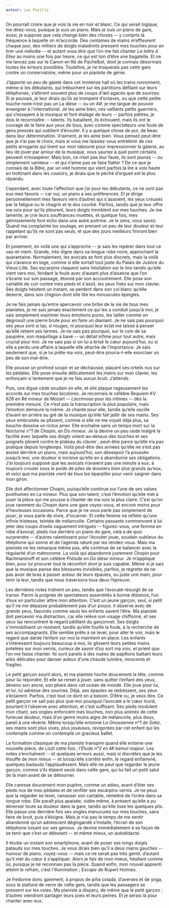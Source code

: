```yaml
---
auteur: Lou Pavilla
---
```


On pourrait croire que je vois la vie en noir et blanc. Ce qui serait logique, me direz-vous, puisque je suis un piano. Mais je suis un piano de gare, aussi, je suppose que cela change bien des choses -- y compris la fréquence à laquelle on m’accorde. Des centaines de mains m’effleurent chaque jour, des milliers de doigts maladroits pressent mes touches pour en tirer une mélodie -- et autant vous dire que l’on me fait chanter *La lettre à Elise* au moins une fois par heure, ce qui est loin d’être une bagatelle. Et ne me lancez pas sur le Canon en Ré de Pachelbel, dont je connais désormais toutes les erreurs possibles. Toutefois, je ne troquerais pas cette gare contre un conservatoire, même pour un pianiste de génie.

J’apporte un peu de gaieté dans cet immense hall où les trains ronronnent, même si les débutants, qui trébuchent sur les partitions défilant sur leurs téléphones, s’attirent souvent plus de coups d'œil agacés que de sourires. Si je pouvais, je leur dirais qu’ils se trompent d’octaves, ou que cette petite touche noire n’est pas un La dièse -- ou un A\#, je me targue de pouvoir enseigner à l'international. Je les aime bien, ces vaillants petits guerriers, qui s’essayent à la musique et font étalage de leurs -- parfois piètres, je dois le reconnaître -- talents. Ils bataillent, ils échouent, mais ils ont le courage de le faire aux yeux de tous, avec comme spectateurs une foule de gens pressés qui oublient d’écouter. Il y a quelque chose de pur, de beau dans leur détermination. Vraiment, je les aime bien. Vous pensez peut-être que je n’ai pas le choix, mais si vous me laissiez vous entretenir de ces petits arrogants qui tirent sur mon tabouret pour impressionner la galerie, au lieu de jouer par amour de la musique, vous sauriez à quel point certains peuvent m’exaspérer. Mais bon, ce n’est pas leur faute, ils sont jeunes -- ou simplement vaniteux -- et qui n’aime pas se faire flatter ? De ce que je connais de la *Bible*, par un vieil homme qui vient parfois la lire à voix haute en trottinant dans les couloirs, je dirais que le péché d’orgueil est le plus répandu.

Cependant, avec toute l’affection que j’ai pour les débutants, ce ne sont pas eux mes favoris -- car oui, un piano a ses préférences. Et je dirige personnellement mes faveurs vers d’autres qui s'assoient, les yeux creusés par la fatigue ou le chagrin et le dos courbé. Parfois, tandis que je leur offre ma voix pour qu’ils pleurent, leurs doigts tremblent sur mes touches. Je me lamente, je crie leurs souffrances muettes, et quelque fois, mes gémissements font écho dans une autre poitrine. Je le sens, vous savez. Quand ma complainte les soulage, en prenant un peu de leur douleur et leur rappelant qu’ils ne sont pas seuls, et que des jours meilleurs finiront bien par arriver.

Et justement, en voilà une qui s’approche -- je sais les repérer dans tout ce vas-et-vient. Grande, très digne dans sa longue robe noire, approchant la quarantaine. Normalement, les avocats se font plus discrets, mais la voilà qui s’avance en toge, comme si elle sortait tout juste du Palais de Justice du Vieux-Lille. Ses escarpins claquent sans hésitation sur le lino tandis qu’elle vient vers moi, fendant la foule avec d’autant plus d’aisance que l’on s’écarte sur son passage, étonné par son accoutrement. Elle pose son cartable de cuir contre mes pieds et s'assit, les yeux fixés sur mon clavier. Ses doigts hésitent un instant, se perdent dans son col blanc qu’elle deserre, dans son chignon dont elle ôte les minuscules épingles.

Je ne fais jamais qu’entre apercevoir une bribe de la vie de tous mes pianistes, je ne sais jamais exactement ce qui les a conduit jusqu’à moi, je sais simplement exprimer leurs émotions pures, les tailler comme on dégrossit une pierre brute pour en faire un diamant. Je ne sais pas pourquoi ses yeux sont si las, si rouges, ni pourquoi leur éclat me laisse à penser qu’elle retient ses larmes. Je ne sais pas pourquoi, sur le coin de sa paupière, son maquillage a bavé -- un détail infime pour tout autre, mais crucial pour moi. Je ne sais pas si on lui a brisé le cœur aujourd’hui, ou si elle a perdu une affaire à laquelle elle attache de l’importance. Je sais seulement que, si je lui prête ma voix, peut-être pourra-t-elle exorciser un peu de son mal-être.

Elle pousse un profond soupir et se déchausse, plaçant ses orteils nus sur les pédales. Elle pose ensuite délicatement les mains sur mon clavier, les enfonçant si lentement que je ne fais aucun bruit. J’attends.

Puis, une digue cède soudain en elle, et elle plaque rageusement les accords sur mes touches bicolores. Je reconnais le célèbre *Requiem KV 626* en Ré mineur de Mozart -- *Lacrimosa* pour les intimes -- dès la première mesure. Ce n’est pas la transcription la plus populaire, mais l’émotion demeure la même. Je chante pour elle, tandis qu’elle oscille d’avant en arrière au gré de la musique qu’elle fait jaillir de ses mains. Ses yeux embrumés se plissent, comme si elle ne me voyait déjà plus, sa bouche dessine un rictus amer. Elle enchaîne sans un temps mort sur la *Nocturne n°1* de Chopin, en Do mineur. Je la devine un peu raide malgré la facilité avec laquelle ses doigts volent au-dessus des touches et ses poignets ploient contre le plateau du clavier ; peut-être parce qu’elle n’a pas pratiqué depuis longtemps. Voilà peut-être des années qu’elle ne s’est pas assise derrière un piano, mais aujourd’hui, son désespoir l’a poussée jusqu’à moi, une douleur si incisive qu’elle en a abandonné ses obligations. J’ai toujours supposé que les avocats n’avaient pas une minute à eux, à toujours crouler sous le poids de piles de dossiers bien plus grands qu’eux, et voici que ma pianiste vient de tous les éparpiller pour venir saigner dans mon giron. 

Elle doit affectionner Chopin, puisqu’elle continue sur l’une de ses valses posthumes en La mineur. Plus que son talent, c’est l’émotion qu’elle met à jouer la pièce qui me pousse à chanter de ma voix la plus claire. C’est qu’on joue rarement du Chopin dans une gare voyez-vous, et encore moins pour d’heureuses occasions. Parce que je ne vous parle pas simplement de *jouer*, je vous parle de vivre, d’incarner. Et cette femme ne reflète qu’une infinie tristesse, teintée de mélancolie. Certains passants commencent à lui jeter des coups d’oeils vaguement intrigués -- figurez-vous, une femme en robe d’avocat, pieds nus derrière un piano de gare, cela a de quoi surprendre -- d’autres ralentissent pour l’écouter jouer, soudain oublieux du téléphone qui sonne et de l’agenda raturé par les rendez-vous. Mais ma pianiste ne les remarque même pas, elle continue de se balancer avec la régularité d’un métronome. La voilà qui abandonne justement Chopin pour Rachmaninoff et son célèbre *Prélude en Do dièse mineur*. Je m’applique bien, pour lui procurer tout le réconfort dont je suis capable. Même si je sais que la musique panse des blessures invisibles, parfois, je regrette de ne pas avoir de bras à passer autour de leurs épaules, ou juste une main, pour tenir la leur, tandis que nous traversons tous deux l’épreuve.

Les dernières notes traînent un peu, tandis que l’avocate resurgit de sa transe. Parmi la poignée de spectateurs assemblés à bonne distance, l’un d’eux en particulier attire mon attention. C’est un jeune garçon, seul, si petit qu’il ne me dépasse probablement pas d’un pouce. Il observe avec de grands yeux, fascinés comme seuls les enfants savent l’être. Ma pianiste doit percevoir ma distraction, car elle relève son visage chiffonné, et ses yeux las rencontrent le regard pétillant du garçonnet. Ses doigts s'immobilisent un moment, tandis qu’elle fouille la foule, à la recherche de ses accompagnants. Elle semble prête à se lever, pour aller le voir, mais le regard que darde l’enfant sur moi la maintient en place. Les enfants s’intéressent toujours beaucoup à moi, ils glissent leurs petites mains potelées sur mon vernis, curieux de savoir d’où sort ma voix, et prient que l’on me fasse chanter. Ils sont pareils à des nuées de papillons battant leurs ailes délicates pour danser autour d’une chaude lumière, innocents et fragiles. 

Le petit garçon sourit alors, et ma pianiste hoche doucement la tête, comme pour lui répondre. Et elle se remet à jouer, sans quitter l’enfant des yeux, devenu son ancre, son phare dans cet océan de monde. Elle joue pour lui, et lui, lui adresse des sourires. Déjà, ses épaules se redressent, ses yeux s’éclairent. Parfois, c’est tout ce dont on a besoin. D’être vu, je veux dire. Ce petit garçon ne sait pas plus que moi pourquoi l’avocate a le cœur lourd, pourtant il l’observe avec attention, et c’est suffisant. Ses pieds modulent mon chant, ses ongles enfoncent mes touches, non plus animés de cette furieuse douleur, mais d’un genre moins aigre de mélancolie, plus doux, pareil à une rêverie. Même lorsqu’elle entonne *La Gnossienne n°1 de Satie*, ses mains sont plus vives, plus joueuses, revigorées par cet enfant qui les contemple comme on contemple un gracieux ballet. 

La formation classique de ma pianiste transpire quand elle entame une nouvelle pièce, de Liszt cette fois ; l’*Étude n°2 en Mi bémol majeur*. Les notes s’enchaînent -- et quelques erreurs aussi, mais si discrètes que je les étouffe de mon mieux -- et lorsqu’elle s’arrête enfin, le regard enflammé, quelques badauds l’applaudissent. Mais elle ne peut que regarder le jeune garçon, comme s’ils étaient seuls dans cette gare, qui lui fait un petit salut de la main avant de se détourner. 

Elle caresse doucement mon pupitre, comme un adieu, avant d’ôter ses pieds nus de mes pédales et de renfiler ses escarpins vernis. Je ne peux que la regarder se lever, ramasser son cartable, remettre de l’ordre dans sa longue robe. Elle paraît plus apaisée, vidée même, à présent qu’elle a pu déverser toute sa douleur dans la gare, tandis qu’elle lisse les quelques plis. Elle passe une dernière fois ses ongles manucurés sur mes touches, sans faire de bruit, puis s’éloigne. Mais je n’ai pas le temps de me sentir abandonné qu’un adolescent dégingandé s’installe, l’écran de son téléphone luisant sur ses genoux. Je devine immédiatement à sa façon de se tenir que c’est un débutant -- et même mieux, un autodidacte. 

Il étudie un instant son smartphone, avant de poser ses longs doigts patauds sur mes touches. Je vous dirais bien qu’il a deux mains gauches -- humour de piano, voyez-vous -- mais ce ne serait pas très gentil, d’autant qu’il met du cœur à s’appliquer. Alors je fais de mon mieux, hésitant comme lui, puisque je ne reconnais pas la pièce. Quand enfin, mon nouvel apprenti atteint le refrain, c’est l’illumination ; *Escape* de Rupert Holmes.

Je fredonne donc gaiement, à propos de piña colada, d’averses et de yoga, sous le plafond de verre de cette gare, tandis que les passagers se pressent sur les voies. Ma pianiste a disparu, de même que le petit garçon ; d’autres viendront partager leurs joies et leurs peines. Et je serais là pour chanter avec eux.
